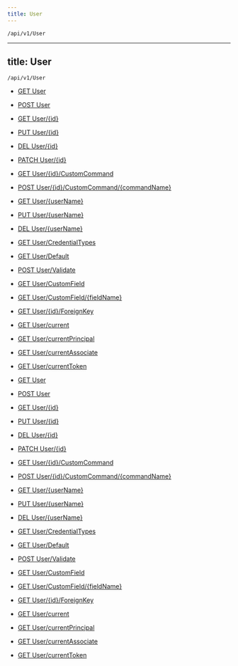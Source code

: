 ```yaml
---
title: User
---
```


```http
/api/v1/User
```

---

title: User
---

```http
/api/v1/User
```

* [GET User](v1User_GetAll.md)

* [POST User](v1User_PostUser.md)

* [GET User/{id}](v1User_GetUser.md)

* [PUT User/{id}](v1User_PutUser.md)

* [DEL User/{id}](v1User_DeleteUser.md)

* [PATCH User/{id}](v1User_PatchUser.md)

* [GET User/{id}/CustomCommand](v1User_GetUserCommands.md)

* [POST User/{id}/CustomCommand/{commandName}](v1User_ExecuteUserCommand.md)

* [GET User/{userName}](v1User_GetUserFromName.md)

* [PUT User/{userName}](v1User_SaveUserFromName.md)

* [DEL User/{userName}](v1User_DeleteUserFromName.md)

* [GET User/CredentialTypes](v1User_GetCredentialTypes.md)

* [GET User/Default](v1User_CreateDefaultUserFromUserTypeAndPersonId.md)

* [POST User/Validate](v1User_ValidateUser.md)

* [GET User/CustomField](v1User_GetCustomFieldInfoList.md)

* [GET User/CustomField/{fieldName}](v1User_GetCustomFieldInfo.md)

* [GET User/{id}/ForeignKey](v1User_GetAllForeignKeysOnEntity.md)

* [GET User/current](v1User_GetCurrentUser.md)

* [GET User/currentPrincipal](v1User_GetCurrentPrincipal.md)

* [GET User/currentAssociate](v1User_GetCurrentAssociate.md)

* [GET User/currentToken](v1User_GetCurrentToken.md)

* [GET User](v1User_GetAll.md)

* [POST User](v1User_PostUser.md)

* [GET User/{id}](v1User_GetUser.md)

* [PUT User/{id}](v1User_PutUser.md)

* [DEL User/{id}](v1User_DeleteUser.md)

* [PATCH User/{id}](v1User_PatchUser.md)

* [GET User/{id}/CustomCommand](v1User_GetUserCommands.md)

* [POST User/{id}/CustomCommand/{commandName}](v1User_ExecuteUserCommand.md)

* [GET User/{userName}](v1User_GetUserFromName.md)

* [PUT User/{userName}](v1User_SaveUserFromName.md)

* [DEL User/{userName}](v1User_DeleteUserFromName.md)

* [GET User/CredentialTypes](v1User_GetCredentialTypes.md)

* [GET User/Default](v1User_CreateDefaultUserFromUserTypeAndPersonId.md)

* [POST User/Validate](v1User_ValidateUser.md)

* [GET User/CustomField](v1User_GetCustomFieldInfoList.md)

* [GET User/CustomField/{fieldName}](v1User_GetCustomFieldInfo.md)

* [GET User/{id}/ForeignKey](v1User_GetAllForeignKeysOnEntity.md)

* [GET User/current](v1User_GetCurrentUser.md)

* [GET User/currentPrincipal](v1User_GetCurrentPrincipal.md)

* [GET User/currentAssociate](v1User_GetCurrentAssociate.md)

* [GET User/currentToken](v1User_GetCurrentToken.md)
